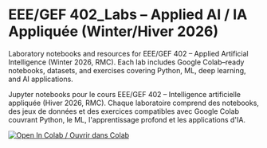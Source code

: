 # EEE/GEF 402_Labs – Applied AI / IA Appliquée (Winter/Hiver 2026)

Laboratory notebooks and resources for EEE/GEF 402 – Applied Artificial Intelligence (Winter 2026, RMC). Each lab includes Google Colab–ready notebooks, datasets, and exercises covering Python, ML, deep learning, and AI applications.

Jupyter notebooks pour le cours EEE/GEF 402 – Intelligence artificielle appliquée (Hiver 2026, RMC). Chaque laboratoire comprend des notebooks, des jeux de données et des exercices compatibles avec Google Colab couvrant Python, le ML, l'apprentissage profond et les applications d'IA.

[![Open In Colab / Ouvrir dans Colab](https://colab.research.google.com/assets/colab-badge.svg)](https://colab.research.google.com/github/hanymragab/EEE402_Labs/blob/main/)
